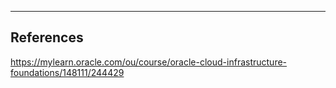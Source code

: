 

---

## References

https://mylearn.oracle.com/ou/course/oracle-cloud-infrastructure-foundations/148111/244429